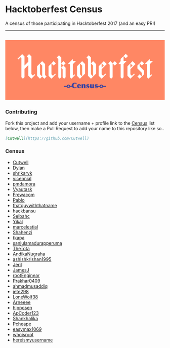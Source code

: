# Hacktoberfest Census

A census of those participating in Hacktoberfest 2017 (and an easy PR!)

---
![Hacktoberfest-Census](Hackcensus.png "Hacktoberfest-Census")
---

### Contributing
Fork this project and add your username + profile link to the [Census](https://github.com/Cutwell/Hacktoberfest-Census#census) list below, then make a Pull Request to add your name to this repository like so..
```markdown
[Cutwell](https://github.com/Cutwell)
```

### Census
 - [Cutwell](https://github.com/Cutwell)
 - [Dylan](https://github.com/dylanmaryk)
 - [shrikarvk](https://github.com/shrikarvk)
 - [vicennial](https://github.com/vicennial)
 - [pmdamora](https://github.com/pmdamora)
 - [Vyautask](https://github.com/vytautask)
 - [Frewacom](https://github.com/Frewacom)
 - [Pablo](https://github.com/pablo0910)
 - [thatguywiththatname](https://github.com/thatguywiththatname)
 - [hackbansu](https://github.com/hackbansu)
 - [Selbahc](https://github.com/Selbahc)
 - [Yikal](https://github.com/Yikal)
 - [marcelestial](https://github.com/marcelestial)
 - [Shahenzi](https://github.com/Shahenzi)
 - [tkapa](https://github.com/tkapa)
 - [sanjulamadurapperuma](https://github.com/sanjulamadurapperuma)
 - [TheTota](https://github.com/TheTota)
 - [AndikaNugraha](https://github.com/AndikaNugraha11)
 - [ashishkrishan1995](https://github.com/ashishkrishan1995)
 - [Jeril](https://github.com/jerilseb)
 - [JamesJ](https://github.com/JamesJ)
 - [rootEnginear](https://github.com/rootEnginear)
 - [Prakhar0409](https://github.com/Prakhar0409)
 - [ahmadmusaddiq](https://github.com/ahmadmusaddiq)
 - [jete298](https://github.com/jete298)
 - [LoneWolf38](https://github.com/lonewolf38)
 - [Arneeee](https://github.com/Arneeee)
 - [hipposen](https://github.com/hipposen)
 - [ApCoder123](https://github.com/ApCoder123)
 - [Shankhalika](https://github.com/Shankhalika)
 - [Pcheape](https://github.com/Pcheape)
 - [easymax1069](https://github.com/easymax1069)
 - [whoisroot](https://github.com/whoisroot)
 - [hereismyusername](https://github.com/hereismyusername)
